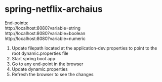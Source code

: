 # spring-netflix-archaius

End-points:  
http://localhost:8080?variable=string  
http://localhost:8080?variable=boolean  
http://localhost:8080?variable=numeric  
  
1) Update filepath located at the application-dev.properties to point to the root dynamic.properties file
2) Start spring boot app
3) Go to any end-point in the browser
4) Update dynamic.properties
5) Refresh the browser to see the changes
